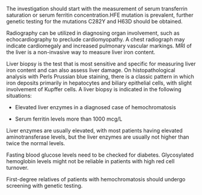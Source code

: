 The investigation should start with the measurement of serum transferrin saturation or serum ferritin concentration.HFE mutation is prevalent, further genetic testing for the mutations C282Y and H63D should be obtained.

Radiography can be utilized in diagnosing organ involvement, such as echocardiography to preclude cardiomyopathy. A chest radiograph may indicate cardiomegaly and increased pulmonary vascular markings. MRI of the liver is a non-invasive way to measure liver iron content.

Liver biopsy is the test that is most sensitive and specific for measuring liver iron content and can also assess liver damage. On histopathological analysis with Perls Prussian blue staining, there is a classic pattern in which iron deposits primarily in hepatocytes and biliary epithelial cells, with slight involvement of Kupffer cells. A liver biopsy is indicated in the following situations:

- Elevated liver enzymes in a diagnosed case of hemochromatosis

- Serum ferritin levels more than 1000 mcg/L

Liver enzymes are usually elevated, with most patients having elevated aminotransferase levels, but the liver enzymes are usually not higher than twice the normal levels.

Fasting blood glucose levels need to be checked for diabetes. Glycosylated hemoglobin levels might not be reliable in patients with high red cell turnover.

First-degree relatives of patients with hemochromatosis should undergo screening with genetic testing.